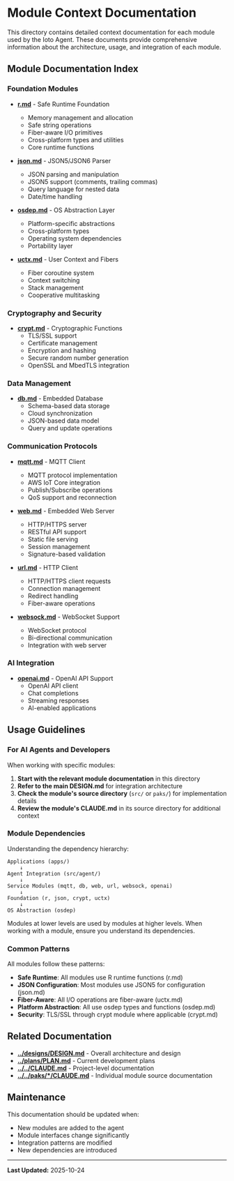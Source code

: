 # Module Context Documentation

This directory contains detailed context documentation for each module used by the Ioto Agent. These documents provide comprehensive information about the architecture, usage, and integration of each module.

## Module Documentation Index

### Foundation Modules

- **[r.md](r.md)** - Safe Runtime Foundation
  - Memory management and allocation
  - Safe string operations
  - Fiber-aware I/O primitives
  - Cross-platform types and utilities
  - Core runtime functions

- **[json.md](json.md)** - JSON5/JSON6 Parser
  - JSON parsing and manipulation
  - JSON5 support (comments, trailing commas)
  - Query language for nested data
  - Date/time handling

- **[osdep.md](osdep.md)** - OS Abstraction Layer
  - Platform-specific abstractions
  - Cross-platform types
  - Operating system dependencies
  - Portability layer

- **[uctx.md](uctx.md)** - User Context and Fibers
  - Fiber coroutine system
  - Context switching
  - Stack management
  - Cooperative multitasking

### Cryptography and Security

- **[crypt.md](crypt.md)** - Cryptographic Functions
  - TLS/SSL support
  - Certificate management
  - Encryption and hashing
  - Secure random number generation
  - OpenSSL and MbedTLS integration

### Data Management

- **[db.md](db.md)** - Embedded Database
  - Schema-based data storage
  - Cloud synchronization
  - JSON-based data model
  - Query and update operations

### Communication Protocols

- **[mqtt.md](mqtt.md)** - MQTT Client
  - MQTT protocol implementation
  - AWS IoT Core integration
  - Publish/Subscribe operations
  - QoS support and reconnection

- **[web.md](web.md)** - Embedded Web Server
  - HTTP/HTTPS server
  - RESTful API support
  - Static file serving
  - Session management
  - Signature-based validation

- **[url.md](url.md)** - HTTP Client
  - HTTP/HTTPS client requests
  - Connection management
  - Redirect handling
  - Fiber-aware operations

- **[websock.md](websock.md)** - WebSocket Support
  - WebSocket protocol
  - Bi-directional communication
  - Integration with web server

### AI Integration

- **[openai.md](openai.md)** - OpenAI API Support
  - OpenAI API client
  - Chat completions
  - Streaming responses
  - AI-enabled applications

## Usage Guidelines

### For AI Agents and Developers

When working with specific modules:

1. **Start with the relevant module documentation** in this directory
2. **Refer to the main DESIGN.md** for integration architecture
3. **Check the module's source directory** (`src/` or `paks/`) for implementation details
4. **Review the module's CLAUDE.md** in its source directory for additional context

### Module Dependencies

Understanding the dependency hierarchy:

```
Applications (apps/)
    ↓
Agent Integration (src/agent/)
    ↓
Service Modules (mqtt, db, web, url, websock, openai)
    ↓
Foundation (r, json, crypt, uctx)
    ↓
OS Abstraction (osdep)
```

Modules at lower levels are used by modules at higher levels. When working with a module, ensure you understand its dependencies.

### Common Patterns

All modules follow these patterns:

- **Safe Runtime**: All modules use R runtime functions (r.md)
- **JSON Configuration**: Most modules use JSON5 for configuration (json.md)
- **Fiber-Aware**: All I/O operations are fiber-aware (uctx.md)
- **Platform Abstraction**: All use osdep types and functions (osdep.md)
- **Security**: TLS/SSL through crypt module where applicable (crypt.md)

## Related Documentation

- **[../designs/DESIGN.md](../designs/DESIGN.md)** - Overall architecture and design
- **[../plans/PLAN.md](../plans/PLAN.md)** - Current development plans
- **[../../CLAUDE.md](../../CLAUDE.md)** - Project-level documentation
- **[../../paks/*/CLAUDE.md](../../paks/)** - Individual module source documentation

## Maintenance

This documentation should be updated when:

- New modules are added to the agent
- Module interfaces change significantly
- Integration patterns are modified
- New dependencies are introduced

---

**Last Updated:** 2025-10-24
